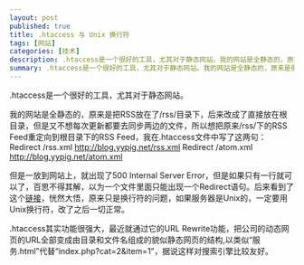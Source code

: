 ```yaml
---
layout: post
published: true
title: .htaccess 与 Unix 换行符
tags: [网站]
categories: [技术]    
description: .htaccess是一个很好的工具，尤其对于静态网站。我的网站是全静态的，原来是把RSS放在了/rss/目录下，后来改成了直接放在根目录，但是又不想每次更新都要去同步两边的文件，所以想把原来/rss/下的RSS Feed重定向到根目录下的RSS Feed，我在.htaccess文件中写了这两句：Redirect /r
summary: .htaccess是一个很好的工具，尤其对于静态网站。我的网站是全静态的，原来是把RSS放在了/rss/目录下，后来改成了直接放在根目录，但是又不想每次更新都要去同步两边的文件，所以想把原来/rss/下的RSS Feed重定向到根目录下的RSS Feed，我在.htaccess文件中写了这两句：Redirect /rss.xml http://blog.yypig.net/rss.xml Redirect /atom.xml 
---
```

.htaccess是一个很好的工具，尤其对于静态网站。

我的网站是全静态的，原来是把RSS放在了/rss/目录下，后来改成了直接放在根目录，但是又不想每次更新都要去同步两边的文件，所以想把原来/rss/下的RSS Feed重定向到根目录下的RSS Feed，我在.htaccess文件中写了这两句：
	Redirect /rss.xml http://blog.yypig.net/rss.xml
	Redirect /atom.xml http://blog.yypig.net/atom.xml

但是一放到网站上，就出现了500 Internal Server Error，但是如果只有一行就可以了，百思不得其解，以为一个文件里面只能出现一个Redirect语句。后来看到了这个[链接](http://archives.hwg.org/hwg-techniques/20020812191449.522.qmail@web12406.mail.yahoo.com)，恍然大悟，原来只是换行符的问题，如果服务器是Unix的，一定要用Unix换行符，改了之后一切正常。

.htaccess其实功能很强大，最近就通过它的URL Rewrite功能，把公司的动态网页的URL全部变成由目录和文件名组成的貌似静态网页的结构,以类似“服务.html”代替“index.php?cat=2&item=1”，据说这样对搜索引擎比较友好。

